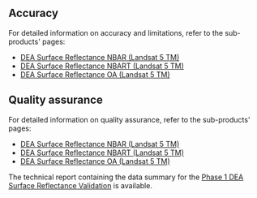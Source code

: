 ## Accuracy

For detailed information on accuracy and limitations, refer to the sub-products' pages:

* [DEA Surface Reflectance NBAR (Landsat 5 TM)](/data/product/dea-surface-reflectance-nbar-landsat-5-tm)
* [DEA Surface Reflectance NBART (Landsat 5 TM)](/data/product/dea-surface-reflectance-nbart-landsat-5-tm)
* [DEA Surface Reflectance OA (Landsat 5 TM)](/data/product/dea-surface-reflectance-oa-landsat-5-tm)

## Quality assurance

For detailed information on quality assurance, refer to the sub-products' pages:

* [DEA Surface Reflectance NBAR (Landsat 5 TM)](/data/product/dea-surface-reflectance-nbar-landsat-5-tm)
* [DEA Surface Reflectance NBART (Landsat 5 TM)](/data/product/dea-surface-reflectance-nbart-landsat-5-tm)
* [DEA Surface Reflectance OA (Landsat 5 TM)](/data/product/dea-surface-reflectance-oa-landsat-5-tm)

The technical report containing the data summary for the [Phase 1 DEA Surface Reflectance Validation](https://pid.geoscience.gov.au/dataset/ga/145101) is available.

